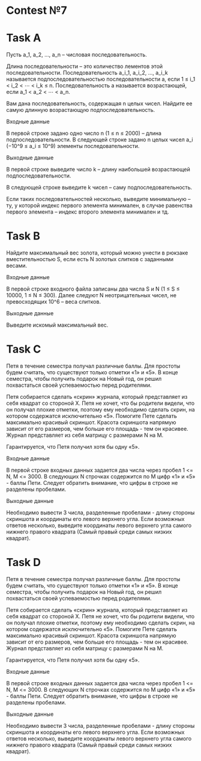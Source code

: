 # Contest №7
# Task A

Пусть a_1, a_2, ..., a_n – числовая последовательность.

Длина последовательности – это количество лементов этой последовательности. Последовательность 
a_i_1, a_i_2, …, a_i_k называется подпоследовательностью последовательности a, если 
1 ≤ i_1 < i_2 < ⋯ < i_k ≤ n. Последовательность a называется возрастающей, если 
a_1 < a_2 < ⋯ < a_n.

Вам дана последовательность, содержащая 
n целых чисел. Найдите ее самую длинную возрастающую подпоследовательность.

Входные данные

В первой строке задано одно число 
n (1 ≤ n ≤ 2000) – длина подпоследовательности. В следующей строке задано 
n целых чисел a_i (−10^9 ≤ a_i ≤ 10^9) элементы последовательности.

Выходные данные

В первой строке выведите число 
k – длину наибольшей возрастающей подпоследовательности.

В следующей строке выведите 
k чисел – саму подпоследовательность.

Если таких последовательностей несколько, выведите минимальную – ту, у которой индекс первого элемента минимален, в случае равенства первого элемента – индекс второго элемента минимален и тд.


# Task B

Найдите максимальный вес золота, который можно унести в рюкзаке вместительностью 
S, если есть 
N золотых слитков с заданными весами.

Входные данные

В первой строке входного файла записаны два числа 
S и N (1 ≤ S ≤ 10000, 1 ≤ N ≤ 300). Далее следуют 
N неотрицательных чисел, не превосходящих 
10^6 – веса слитков.

Выходные данные

Выведите искомый максимальный вес.


# Task C

Петя в течение семестра получал различные баллы. Для простоты будем считать, что существуют только отметки «1» и «5». В конце семестра, чтобы получить подарок на Новый год, он решил похвастаться своей успеваемостью перед родителями.

Петя собирается сделать «скрин» журнала, который представляет из себя квадрат со стороной X. Петя не хочет, что бы родители видели, что он получал плохие отметки, поэтому ему необходимо сделать скрин, на котором содержатся исключительно «5». Помогите Пете сделать максимально красивый скриншот. Красота скриншота напрямую зависит от его размеров, чем больше его площадь - тем он красивее. Журнал представляет из себя матрицу с размерами N на M.

Гарантируется, что Петя получил хотя бы одну «5».

Входные данные

В первой строке входных данных задается два числа через пробел 1 <= N, M <= 3000. В следующих N строчках содержится по M цифр «1» и «5» - баллы Пети. Следует обратить внимание, что цифры в строке не разделены пробелами.

Выходные данные

Необходимо вывести 3 числа, разделенные пробелами - длину стороны скриншота и координаты его левого верхнего угла. Если возможных ответов несколько, выведите координаты левого верхнего угла самого нижнего правого квадрата (Самый правый среди самых низких квадрат).


# Task D

Петя в течение семестра получал различные баллы. Для простоты будем считать, что существуют только отметки «1» и «5». В конце семестра, чтобы получить подарок на Новый год, он решил похвастаться своей успеваемостью перед родителями.

Петя собирается сделать «скрин» журнала, который представляет из себя квадрат со стороной X. Петя не хочет, что бы родители видели, что он получал плохие отметки, поэтому ему необходимо сделать скрин, на котором содержатся исключительно «5». Помогите Пете сделать максимально красивый скриншот. Красота скриншота напрямую зависит от его размеров, чем больше его площадь - тем он красивее. Журнал представляет из себя матрицу с размерами N на M.

Гарантируется, что Петя получил хотя бы одну «5».

Входные данные

В первой строке входных данных задается два числа через пробел 1 <= N, M <= 3000. В следующих N строчках содержится по M цифр «1» и «5» - баллы Пети. Следует обратить внимание, что цифры в строке не разделены пробелами.

Выходные данные

Необходимо вывести 3 числа, разделенные пробелами - длину стороны скриншота и координаты его левого верхнего угла. Если возможных ответов несколько, выведите координаты левого верхнего угла самого нижнего правого квадрата (Самый правый среди самых низких квадрат).
